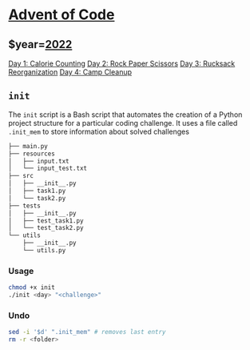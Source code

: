 # [Advent of Code](https://adventofcode.com/)

## $year=[2022](https://adventofcode.com/2022)
[Day 1: Calorie Counting](https://adventofcode.com/2022/day/1) 
[Day 2: Rock Paper Scissors](https://adventofcode.com/2022/day/2)
[Day 3: Rucksack Reorganization](https://adventofcode.com/2022/day/3)
[Day 4: Camp Cleanup](https://adventofcode.com/2022/day/4)

## `init`

The `init` script is a Bash script that automates the creation of a Python project structure for a particular coding challenge. It uses a file called `.init_mem` to store information about solved challenges
```bash
├── main.py
├── resources
│   ├── input.txt
│   └── input_test.txt
├── src
│   ├── __init__.py
│   ├── task1.py
│   └── task2.py
├── tests
│   ├── __init__.py
│   ├── test_task1.py
│   └── test_task2.py
└── utils
    ├── __init__.py
    └── utils.py
```
### Usage
```bash
chmod +x init
./init <day> "<challenge>"
```
### Undo
```bash
sed -i '$d' ".init_mem" # removes last entry
rm -r <folder>
```

